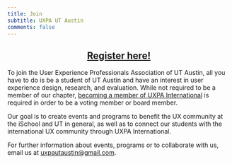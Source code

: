 ```yaml
---
title: Join
subtitle: UXPA UT Austin
comments: false
---
```


<h2 align="center"><a href="https://goo.gl/forms/7rIxjT0an8jyi2DG2">Register here!</a></h2>

To join the User Experience Professionals Association of UT Austin, all you have to do is be a student of UT Austin and have an interest in user experience design, research, and evaluation. While not required to be a member of our chapter, [becoming a member of UXPA International](https://uxpa.org/membership/student-member) is required in order to be a voting member or board member.

Our goal is to create events and programs to benefit the UX community at the iSchool and UT in general, as well as to connect our students with the international UX community through UXPA International.

For further information about events, programs or to collaborate with us, email us at [uxpautaustin@gmail.com](mailto:uxpautaustin@gmail.com).
